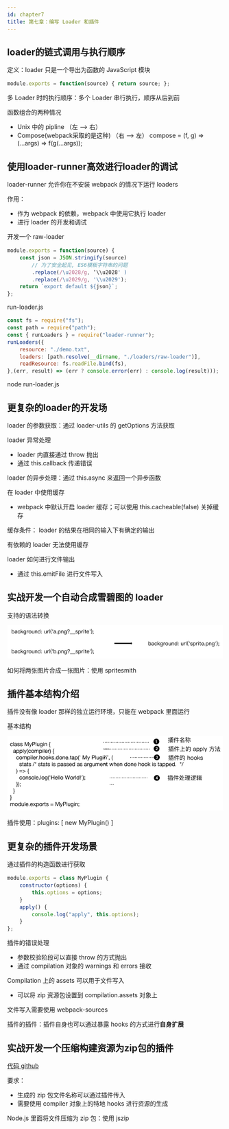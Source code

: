 ```yaml
---
id: chapter7
title: 第七章：编写 Loader 和插件
---
```


## loader的链式调用与执行顺序

定义：loader 只是一个导出为函数的 JavaScript 模块

```jsx
module.exports = function(source) { return source; };
```

多 Loader 时的执行顺序：多个 Loader 串行执行，顺序从后到前

函数组合的两种情况

- Unix 中的 pipline （左 —> 右）
- Compose(webpack采取的是这种) （右 —> 左）    compose = (f, g) => (...args) => f(g(...args));

## 使用loader-runner高效进行loader的调试

loader-runner 允许你在不安装 webpack 的情况下运行 loaders

作用：

- 作为 webpack 的依赖，webpack 中使用它执行 loader
- 进行 loader 的开发和调试

开发一个 raw-loader

```jsx
module.exports = function(source) {
	const json = JSON.stringify(source)
		// 为了安全起见, ES6模板字符串的问题
		.replace(/\u2028/g, ‘\\u2028' )
		.replace(/\u2029/g, '\\u2029');
	return `export default ${json}`;
};
```

run-loader.js

```jsx
const fs = require("fs");
const path = require("path");
const { runLoaders } = require("loader-runner");
runLoaders({
	resource: "./demo.txt",
	loaders: [path.resolve(__dirname, "./loaders/raw-loader")],
	readResource: fs.readFile.bind(fs),
},(err, result) => (err ? console.error(err) : console.log(result)));
```

node run-loader.js

## 更复杂的loader的开发场

loader 的参数获取：通过 loader-utils 的 getOptions 方法获取

loader 异常处理

- loader 内直接通过 throw 抛出
- 通过 this.callback 传递错误

loader 的异步处理：通过 this.async 来返回一个异步函数

在 loader 中使用缓存

- webpack 中默认开启 loader 缓存；可以使用 this.cacheable(false) 关掉缓存

缓存条件： loader 的结果在相同的输入下有确定的输出

有依赖的 loader 无法使用缓存

loader 如何进行文件输出

- 通过 this.emitFile 进行文件写入

## 实战开发一个自动合成雪碧图的 loader

支持的语法转换

![imgs/2020-04-12_22.56.52.png](imgs/2020-04-12_22.56.52.png)

如何将两张图片合成一张图片：使用 spritesmith

## 插件基本结构介绍

插件没有像 loader 那样的独立运行环境，只能在 webpack 里面运行

基本结构

![imgs/2020-04-12_23.03.00.png](imgs/2020-04-12_23.03.00.png)

插件使用：plugins: [ new MyPlugin() ]

## 更复杂的插件开发场景

通过插件的构造函数进行获取

```jsx
module.exports = class MyPlugin {
	constructor(options) {
		this.options = options;
	}
	apply() {
		console.log("apply", this.options);
	}
};
```

插件的错误处理

- 参数校验阶段可以直接 throw 的方式抛出
- 通过 compilation 对象的 warnings 和 errors 接收

Compilation 上的 assets 可以用于文件写入

- 可以将 zip 资源包设置到 compilation.assets 对象上

文件写入需要使用 webpack-sources

插件的插件：插件自身也可以通过暴露 hooks 的方式进行**自身扩展**

## 实战开发一个压缩构建资源为zip包的插件

[代码 github](https://github.com/geektime-geekbang/geektime-webpack-course/tree/master/code/chapter07/zip-plugin)

要求：

- 生成的 zip 包文件名称可以通过插件传入
- 需要使用 compiler 对象上的特地 hooks 进行资源的生成

Node.js 里面将文件压缩为 zip 包：使用 jszip